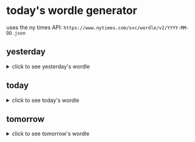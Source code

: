 # today's wordle generator

uses the ny times API: `https://www.nytimes.com/svc/wordle/v2/YYYY-MM-DD.json`

## yesterday

<details>
    <summary>click to see yesterday's wordle</summary>

    organ

</details>

## today

<details>
    <summary>click to see today's wordle</summary>

    ether

</details>

## tomorrow

<details>
    <summary>click to see tomorrow's wordle</summary>

    melon

</details>

